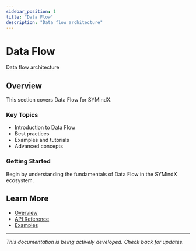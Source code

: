 ```yaml
---
sidebar_position: 1
title: "Data Flow"
description: "Data flow architecture"
---
```


# Data Flow

Data flow architecture

## Overview

This section covers Data Flow for SYMindX.

### Key Topics

- Introduction to Data Flow
- Best practices
- Examples and tutorials
- Advanced concepts

### Getting Started

Begin by understanding the fundamentals of Data Flow in the SYMindX ecosystem.

## Learn More

- [Overview](/docs/01-overview)
- [API Reference](/docs/03-api-reference)
- [Examples](/docs/17-examples)

---

*This documentation is being actively developed. Check back for updates.*
